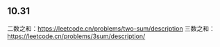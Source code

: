 

## 10.31

二数之和：https://leetcode.cn/problems/two-sum/description
三数之和：https://leetcode.cn/problems/3sum/description/

